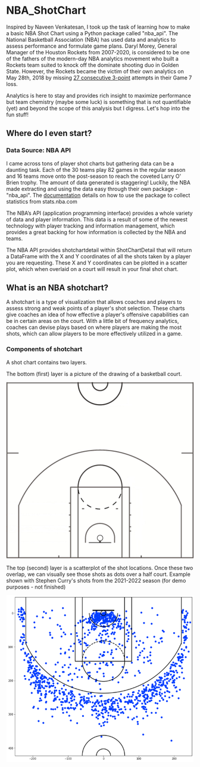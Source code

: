 # NBA_ShotChart

Inspired by Naveen Venkatesan, I took up the task of learning how to make a basic
NBA Shot Chart using a Python package called "nba_api". The National Basketball Association (NBA) has used data and analytics to assess performance and formulate game plans. Daryl Morey, General Manager of the Houston Rockets from 2007-2020, is considered to be one of the fathers of the modern-day NBA analytics movement who built a Rockets team suited to knock off the dominate shooting duo in Golden State. However, the Rockets became the victim of their own analytics on May 28th, 2018 by missing [27 consecutive 3-point](https://www.nbcsports.com/bayarea/warriors/odds-rockets-missing-27-straight-3-pointers-vs-warriors-was-insane) attempts in their Game 7 loss.

Analytics is here to stay and provides rich insight to maximize performance but team chemistry (maybe some luck) is something that is not quantifiable (yet) and beyond the scope of this analysis but I digress. Let's hop into the fun stuff!

## Where do I even start?
### Data Source: NBA API

I came across tons of player shot charts but gathering data can be a daunting task. Each of the 30 teams play 82 games in the regular season and 16 teams move onto the post-season to reach the coveted Larry O' Brien trophy. The amount of data generated is staggering! Luckily, the NBA made extracting and using the data easy through their own package - "nba_api". The [documentation](https://github.com/swar/nba_api/blob/master/docs/nba_api/stats/examples.md) details on how to use the package to collect statistics from stats.nba.com

The NBA’s API (application programming interface) provides a whole variety of data and player information. This data is a result of some of the newest technology with player tracking and information management, which provides a great backing for how information is collected by the NBA and teams.

The NBA API provides shotchartdetail within ShotChartDetail that will return a DataFrame with the X and Y coordinates of all the shots taken by a player you are requesting. These X and Y coordinates can be plotted in a scatter plot, which when overlaid on a court will result in your final shot chart.
## What is an NBA shotchart?

A shotchart is a type of visualization that allows coaches and players to assess strong
and weak points of a player's shot selection. These charts give coaches an idea
of how effective a player's offensive capabilities can be in certain areas on the court.
With a little bit of frequency analytics, coaches can devise plays based on where players are making the most shots, which can allow players to be more effectively utilized in a game.

### Components of shotchart

A shot chart contains two layers.

The bottom (first) layer is a picture of the drawing of a basketball court.

![blank court](https://github.com/aclao89/NBA_ShotChart/blob/main/nba_court.jpg)


The top (second) layer is a scatterplot of the shot locations. Once these two overlap, we can visually see those shots as dots over a half court. Example shown with Stephen Curry's shots from the 2021-2022 season (for demo purposes - not finished)

![raw_curry](https://github.com/aclao89/NBA_ShotChart/blob/main/curry_21_22_reg_raw.png)
